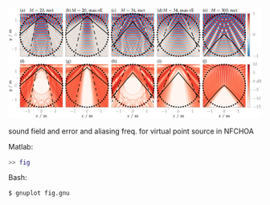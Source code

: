 ![Fig](fig.png)

sound field and error and aliasing freq. for virtual point source in NFCHOA

Matlab:
```Matlab
>> fig
```

Bash:
```Bash
$ gnuplot fig.gnu
```
